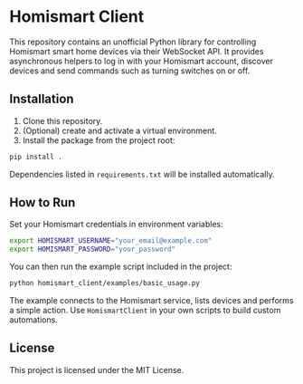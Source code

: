 # Homismart Client

This repository contains an unofficial Python library for controlling Homismart smart home devices via their WebSocket API. It provides asynchronous helpers to log in with your Homismart account, discover devices and send commands such as turning switches on or off.

## Installation

1. Clone this repository.
2. (Optional) create and activate a virtual environment.
3. Install the package from the project root:

```bash
pip install .
```

Dependencies listed in `requirements.txt` will be installed automatically.

## How to Run

Set your Homismart credentials in environment variables:

```bash
export HOMISMART_USERNAME="your_email@example.com"
export HOMISMART_PASSWORD="your_password"
```

You can then run the example script included in the project:

```bash
python homismart_client/examples/basic_usage.py
```

The example connects to the Homismart service, lists devices and performs a simple action. Use `HomismartClient` in your own scripts to build custom automations.

## License

This project is licensed under the MIT License.
